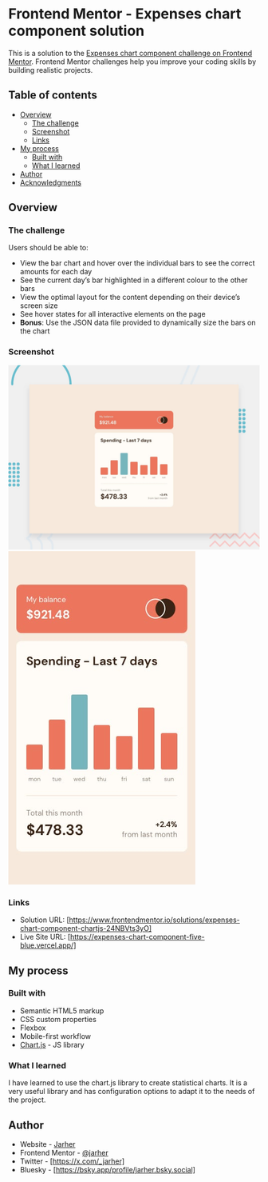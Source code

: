 # Frontend Mentor - Expenses chart component solution

This is a solution to the [Expenses chart component challenge on Frontend Mentor](https://www.frontendmentor.io/challenges/expenses-chart-component-e7yJBUdjwt). Frontend Mentor challenges help you improve your coding skills by building realistic projects. 

## Table of contents

- [Overview](#overview)
  - [The challenge](#the-challenge)
  - [Screenshot](#screenshot)
  - [Links](#links)
- [My process](#my-process)
  - [Built with](#built-with)
  - [What I learned](#what-i-learned)
- [Author](#author)
- [Acknowledgments](#acknowledgments)

## Overview

### The challenge

Users should be able to:

- View the bar chart and hover over the individual bars to see the correct amounts for each day
- See the current day’s bar highlighted in a different colour to the other bars
- View the optimal layout for the content depending on their device’s screen size
- See hover states for all interactive elements on the page
- **Bonus**: Use the JSON data file provided to dynamically size the bars on the chart

### Screenshot

![](./design/desktop-preview.jpg)
![](./design/mobile-design.jpg)

### Links

- Solution URL: [https://www.frontendmentor.io/solutions/expenses-chart-component-chartjs-24NBVts3yO]
- Live Site URL: [https://expenses-chart-component-five-blue.vercel.app/]

## My process

### Built with

- Semantic HTML5 markup
- CSS custom properties
- Flexbox
- Mobile-first workflow
- [Chart.js](https://www.chartjs.org/docs/latest/) - JS library


### What I learned

I have learned to use the chart.js library to create statistical charts. It is a very useful library and has configuration options to adapt it to the needs of the project.

## Author

- Website - [Jarher](https://github.com/jarher)
- Frontend Mentor - [@jarher](https://www.frontendmentor.io/profile/jarher)
- Twitter - [https://x.com/_jarher]
- Bluesky - [https://bsky.app/profile/jarher.bsky.social]


